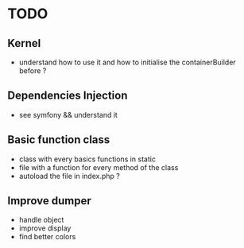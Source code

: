 # TODO

## Kernel

- understand how to use it and how to initialise the containerBuilder before ?

## Dependencies Injection

- see symfony && understand it

## Basic function class

- class with every basics functions in static
- file with a function for every method of the class
- autoload the file in index.php ?

## Improve dumper

- handle object
- improve display
- find better colors
